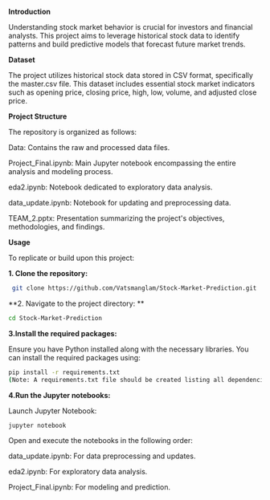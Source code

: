 **Introduction**


Understanding stock market behavior is crucial for investors and financial analysts. This project aims to leverage historical stock data to identify patterns and build predictive models that forecast future market trends.

**Dataset**

The project utilizes historical stock data stored in CSV format, specifically the master.csv file. This dataset includes essential stock market indicators such as opening price, closing price, high, low, volume, and adjusted close price.

**Project Structure**

The repository is organized as follows:

Data: Contains the raw and processed data files.

Project_Final.ipynb: Main Jupyter notebook encompassing the entire analysis and modeling process.

eda2.ipynb: Notebook dedicated to exploratory data analysis.

data_update.ipynb: Notebook for updating and preprocessing data.

TEAM_2.pptx: Presentation summarizing the project's objectives, methodologies, and findings.


**Usage**


To replicate or build upon this project:

**1. Clone the repository:**
 ```bash
  git clone https://github.com/Vatsmanglam/Stock-Market-Prediction.git
   ```



**2. Navigate to the project directory:
**
```bash
cd Stock-Market-Prediction
```
**3.Install the required packages:**

Ensure you have Python installed along with the necessary libraries. You can install the required packages using:

```bash
pip install -r requirements.txt
(Note: A requirements.txt file should be created listing all dependencies.)
```
**4.Run the Jupyter notebooks:**

Launch Jupyter Notebook:
```bash
jupyter notebook
```
Open and execute the notebooks in the following order:

data_update.ipynb: For data preprocessing and updates.

eda2.ipynb: For exploratory data analysis.

Project_Final.ipynb: For modeling and prediction.
